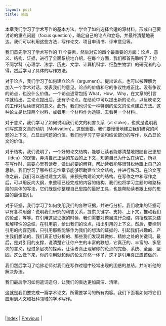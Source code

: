 ```yaml
---
layout: post
title: 总结
---
```


本章我们学习了学术写作的基本方法。学会了如何选择合适的源材料，形成自己要讨论的重点问题（focus question），确定自己的论点和立场，并最终清楚地表达。我们可以利用这些方法，写作论文、项目申请书、评审意见等。

我们首先学习了学术写作的 11 个要素，然后对它的四个最重要的方面：论点、意义、结构、证据，进行了全面系统地介绍。在每个方面，我们都首先聆听了 7 位不同学科（心理学、法学、历史、文学、计算机科学、细胞生物学）的研究者的心得，然后学习了具体的写作方法。

对于论点，我们学习了如何建立论点（argument）。提出论点，也可以被理解为加入一个学术对话，发表我们的意见。论点的价值和它的争议性成正比。没有争议的论点，也没什么价值。一个论点通常包括 What，How，Why，在文章的引言中就给出。主论点提出后，还有子论点。在结论中可以提出新的论点，以反映论文的工作对后续研究的意义。此外，我们也讨论一种特别的论文的论点建立方法。这种论文是比较两个材料，或者用一个材料作为透镜，去看另一个材料。

对于意义，我们学习了如何说明我们论文的利害关系（at stake），也就是说明我们写这篇文章的动机（Motivation）。这很重要。我们要慢慢地建立我们研究的问题的上下文，凸显出问题的价值。我们也学习了导论和结论部分的写作，以凸显论文的价值。

对于结构，我们说明了，一个好的论文结构，能够让读者能够清楚地跟随自己思想（idea）的逻辑，弄清自己正读的东西的上下文，知道自己为什么在读它。所以在写作时，需要心里有读者，做出必要的解释，帮助读者能够很轻松地跟上自己的思路。我们学习了哪些标志性章节能够帮助建立论文结构，并进行练习。在论文写作之前，我们可以通过建立大纲，来预先构建论文的结构。在写作之中和写作之后，可以用反向大纲，来整理已经完成的内容的结构。我们也将学习主题句和路标段的具体的写法，它们既是你整理自己思路的最好工具，也是帮助读者跟上你的思路的最佳指引。

对于证据，我们学习了如何使用我们的各种证据，并进行分析。我们收集的证据可以有各种用途：说明我们研究的利害关系，提供关键字、支持、上下文，推动我们的论点，等等。在引用这些证据的时候，我们需要对题目进行总结，包括现实总结和解释性的总结。在引用前，给出我们的论点，指出引用的上下文。然后，要控制引用的内容范围，只引用那些能够作为我们的想法的证据的、引起我们兴趣的、产生我们想法的、我们真正想分析的、那些我们发现其微妙、精妙之处的关键词。最后，是对引用的支撑，说清楚它让你产生的丰富的联想，它真正的、丰富的、多层次的含义，经过多层次的探索，让读者真正理解你的论点的完备、系统、全面、坚固。这么做下来，你的引用就和你的论文浑然一体了，这才是引用真正应该做的。

我们然后学习了哈佛老师对我们在写作过程中经常出现的困惑的总结，并听听他的解决办法。

我们最后学习如何遣词造句，让我们的表达更加简洁、清晰。

这就是我们要完成一篇学术论文，所需要学习的所有内容。我们下面看如何将它们应用到人文和社科领域的学术写作。

<br/>

|[Index](../../) | [Previous](7-model) |
